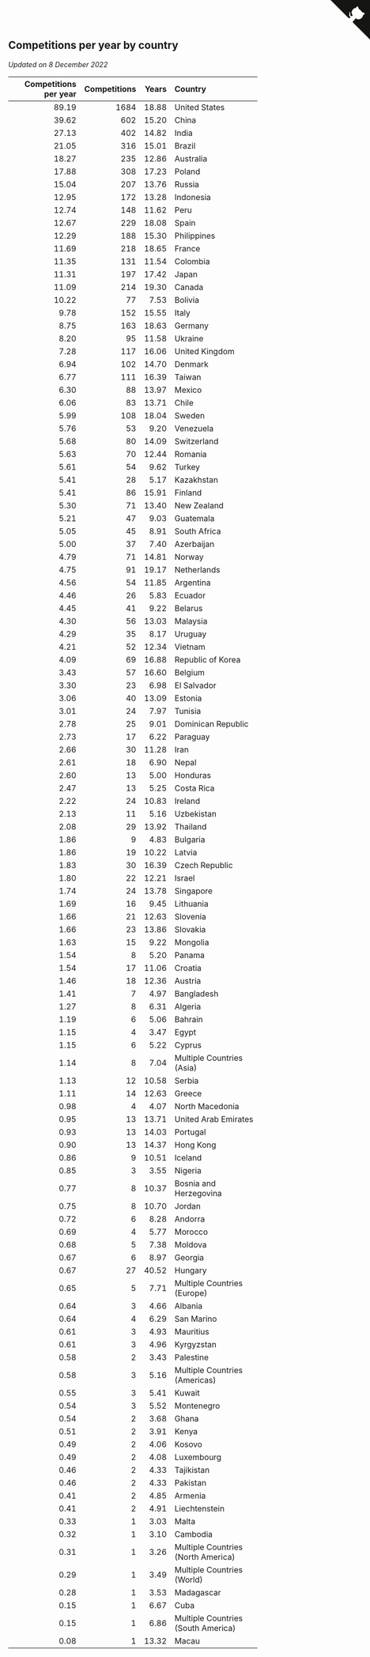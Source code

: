 ## Competitions per year by country

*Updated on  8 December 2022*

| Competitions per year | Competitions | Years | Country |
| ---: | ---: | ---: | :--- |
| 89.19 | 1684 | 18.88 | United States |
| 39.62 | 602 | 15.20 | China |
| 27.13 | 402 | 14.82 | India |
| 21.05 | 316 | 15.01 | Brazil |
| 18.27 | 235 | 12.86 | Australia |
| 17.88 | 308 | 17.23 | Poland |
| 15.04 | 207 | 13.76 | Russia |
| 12.95 | 172 | 13.28 | Indonesia |
| 12.74 | 148 | 11.62 | Peru |
| 12.67 | 229 | 18.08 | Spain |
| 12.29 | 188 | 15.30 | Philippines |
| 11.69 | 218 | 18.65 | France |
| 11.35 | 131 | 11.54 | Colombia |
| 11.31 | 197 | 17.42 | Japan |
| 11.09 | 214 | 19.30 | Canada |
| 10.22 | 77 | 7.53 | Bolivia |
| 9.78 | 152 | 15.55 | Italy |
| 8.75 | 163 | 18.63 | Germany |
| 8.20 | 95 | 11.58 | Ukraine |
| 7.28 | 117 | 16.06 | United Kingdom |
| 6.94 | 102 | 14.70 | Denmark |
| 6.77 | 111 | 16.39 | Taiwan |
| 6.30 | 88 | 13.97 | Mexico |
| 6.06 | 83 | 13.71 | Chile |
| 5.99 | 108 | 18.04 | Sweden |
| 5.76 | 53 | 9.20 | Venezuela |
| 5.68 | 80 | 14.09 | Switzerland |
| 5.63 | 70 | 12.44 | Romania |
| 5.61 | 54 | 9.62 | Turkey |
| 5.41 | 28 | 5.17 | Kazakhstan |
| 5.41 | 86 | 15.91 | Finland |
| 5.30 | 71 | 13.40 | New Zealand |
| 5.21 | 47 | 9.03 | Guatemala |
| 5.05 | 45 | 8.91 | South Africa |
| 5.00 | 37 | 7.40 | Azerbaijan |
| 4.79 | 71 | 14.81 | Norway |
| 4.75 | 91 | 19.17 | Netherlands |
| 4.56 | 54 | 11.85 | Argentina |
| 4.46 | 26 | 5.83 | Ecuador |
| 4.45 | 41 | 9.22 | Belarus |
| 4.30 | 56 | 13.03 | Malaysia |
| 4.29 | 35 | 8.17 | Uruguay |
| 4.21 | 52 | 12.34 | Vietnam |
| 4.09 | 69 | 16.88 | Republic of Korea |
| 3.43 | 57 | 16.60 | Belgium |
| 3.30 | 23 | 6.98 | El Salvador |
| 3.06 | 40 | 13.09 | Estonia |
| 3.01 | 24 | 7.97 | Tunisia |
| 2.78 | 25 | 9.01 | Dominican Republic |
| 2.73 | 17 | 6.22 | Paraguay |
| 2.66 | 30 | 11.28 | Iran |
| 2.61 | 18 | 6.90 | Nepal |
| 2.60 | 13 | 5.00 | Honduras |
| 2.47 | 13 | 5.25 | Costa Rica |
| 2.22 | 24 | 10.83 | Ireland |
| 2.13 | 11 | 5.16 | Uzbekistan |
| 2.08 | 29 | 13.92 | Thailand |
| 1.86 | 9 | 4.83 | Bulgaria |
| 1.86 | 19 | 10.22 | Latvia |
| 1.83 | 30 | 16.39 | Czech Republic |
| 1.80 | 22 | 12.21 | Israel |
| 1.74 | 24 | 13.78 | Singapore |
| 1.69 | 16 | 9.45 | Lithuania |
| 1.66 | 21 | 12.63 | Slovenia |
| 1.66 | 23 | 13.86 | Slovakia |
| 1.63 | 15 | 9.22 | Mongolia |
| 1.54 | 8 | 5.20 | Panama |
| 1.54 | 17 | 11.06 | Croatia |
| 1.46 | 18 | 12.36 | Austria |
| 1.41 | 7 | 4.97 | Bangladesh |
| 1.27 | 8 | 6.31 | Algeria |
| 1.19 | 6 | 5.06 | Bahrain |
| 1.15 | 4 | 3.47 | Egypt |
| 1.15 | 6 | 5.22 | Cyprus |
| 1.14 | 8 | 7.04 | Multiple Countries (Asia) |
| 1.13 | 12 | 10.58 | Serbia |
| 1.11 | 14 | 12.63 | Greece |
| 0.98 | 4 | 4.07 | North Macedonia |
| 0.95 | 13 | 13.71 | United Arab Emirates |
| 0.93 | 13 | 14.03 | Portugal |
| 0.90 | 13 | 14.37 | Hong Kong |
| 0.86 | 9 | 10.51 | Iceland |
| 0.85 | 3 | 3.55 | Nigeria |
| 0.77 | 8 | 10.37 | Bosnia and Herzegovina |
| 0.75 | 8 | 10.70 | Jordan |
| 0.72 | 6 | 8.28 | Andorra |
| 0.69 | 4 | 5.77 | Morocco |
| 0.68 | 5 | 7.38 | Moldova |
| 0.67 | 6 | 8.97 | Georgia |
| 0.67 | 27 | 40.52 | Hungary |
| 0.65 | 5 | 7.71 | Multiple Countries (Europe) |
| 0.64 | 3 | 4.66 | Albania |
| 0.64 | 4 | 6.29 | San Marino |
| 0.61 | 3 | 4.93 | Mauritius |
| 0.61 | 3 | 4.96 | Kyrgyzstan |
| 0.58 | 2 | 3.43 | Palestine |
| 0.58 | 3 | 5.16 | Multiple Countries (Americas) |
| 0.55 | 3 | 5.41 | Kuwait |
| 0.54 | 3 | 5.52 | Montenegro |
| 0.54 | 2 | 3.68 | Ghana |
| 0.51 | 2 | 3.91 | Kenya |
| 0.49 | 2 | 4.06 | Kosovo |
| 0.49 | 2 | 4.08 | Luxembourg |
| 0.46 | 2 | 4.33 | Tajikistan |
| 0.46 | 2 | 4.33 | Pakistan |
| 0.41 | 2 | 4.85 | Armenia |
| 0.41 | 2 | 4.91 | Liechtenstein |
| 0.33 | 1 | 3.03 | Malta |
| 0.32 | 1 | 3.10 | Cambodia |
| 0.31 | 1 | 3.26 | Multiple Countries (North America) |
| 0.29 | 1 | 3.49 | Multiple Countries (World) |
| 0.28 | 1 | 3.53 | Madagascar |
| 0.15 | 1 | 6.67 | Cuba |
| 0.15 | 1 | 6.86 | Multiple Countries (South America) |
| 0.08 | 1 | 13.32 | Macau |


<a href="https://github.com/JustinTimeCuber/wca_statistics" class="github-corner" aria-label="View source on Github"><svg width="80" height="80" viewBox="0 0 250 250" style="fill:#151513; color:#fff; position: absolute; top: 0; border: 0; right: 0;" aria-hidden="true"><path d="M0,0 L115,115 L130,115 L142,142 L250,250 L250,0 Z"></path><path d="M128.3,109.0 C113.8,99.7 119.0,89.6 119.0,89.6 C122.0,82.7 120.5,78.6 120.5,78.6 C119.2,72.0 123.4,76.3 123.4,76.3 C127.3,80.9 125.5,87.3 125.5,87.3 C122.9,97.6 130.6,101.9 134.4,103.2" fill="currentColor" style="transform-origin: 130px 106px;" class="octo-arm"></path><path d="M115.0,115.0 C114.9,115.1 118.7,116.5 119.8,115.4 L133.7,101.6 C136.9,99.2 139.9,98.4 142.2,98.6 C133.8,88.0 127.5,74.4 143.8,58.0 C148.5,53.4 154.0,51.2 159.7,51.0 C160.3,49.4 163.2,43.6 171.4,40.1 C171.4,40.1 176.1,42.5 178.8,56.2 C183.1,58.6 187.2,61.8 190.9,65.4 C194.5,69.0 197.7,73.2 200.1,77.6 C213.8,80.2 216.3,84.9 216.3,84.9 C212.7,93.1 206.9,96.0 205.4,96.6 C205.1,102.4 203.0,107.8 198.3,112.5 C181.9,128.9 168.3,122.5 157.7,114.1 C157.9,116.9 156.7,120.9 152.7,124.9 L141.0,136.5 C139.8,137.7 141.6,141.9 141.8,141.8 Z" fill="currentColor" class="octo-body"></path></svg></a><style>.github-corner:hover .octo-arm{animation:octocat-wave 560ms ease-in-out}@keyframes octocat-wave{0%,100%{transform:rotate(0)}20%,60%{transform:rotate(-25deg)}40%,80%{transform:rotate(10deg)}}@media (max-width:500px){.github-corner:hover .octo-arm{animation:none}.github-corner .octo-arm{animation:octocat-wave 560ms ease-in-out}}</style>
